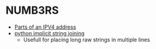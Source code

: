 # NUMB3RS

- [Parts of an IPV4 address](https://docs.oracle.com/cd/E19504-01/802-5753/planning3-18471/index.html)
- [python implicit string joining](https://youtu.be/5Zto6VYsNsI)
  - Usefull for placing long raw strings in multiple lines
